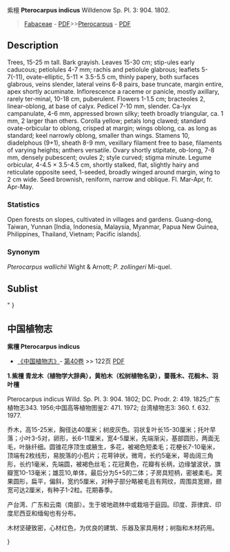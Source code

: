 紫檀 **Pterocarpus indicus** Willdenow Sp. Pl. 3: 904. 1802.

> [Fabaceae](http://www.iplant.cn/info/Fabaceae?t=foc) - [PDF](http://www.iplant.cn/foc/pdf/Fabaceae.pdf)>>[Pterocarpus](http://www.iplant.cn/info/Pterocarpus?t=foc) - [PDF](http://www.iplant.cn/foc/pdf/Pterocarpus.pdf)

## Description

Trees, 15-25 m tall. Bark grayish. Leaves 15-30 cm; stip-ules early caducous; petiolules 4-7 mm; rachis and petiolule glabrous; leaflets 5-7(-11), ovate-elliptic, 5-11 × 3.5-5.5 cm, thinly papery, both surfaces glabrous, veins slender, lateral veins 6-8 pairs, base truncate, margin entire, apex shortly acuminate. Inflorescence a raceme or panicle, mostly axillary, rarely ter-minal, 10-18 cm, puberulent. Flowers 1-1.5 cm; bracteoles 2, linear-oblong, at base of calyx. Pedicel 7-10 mm, slender. Ca-lyx campanulate, 4-6 mm, appressed brown silky; teeth broadly triangular, ca. 1 mm, 2 larger than others. Corolla yellow; petals long clawed; standard ovate-orbicular to oblong, crisped at margin; wings oblong, ca. as long as standard; keel narrowly oblong, smaller than wings. Stamens 10, diadelphous (9+1), sheath 8-9 mm, vexillary filament free to base, filaments of varying heights; anthers versatile. Ovary shortly stipitate, ob-long, 7-8 mm, densely pubescent; ovules 2; style curved; stigma minute. Legume orbicular, 4-4.5 × 3.5-4.5 cm, shortly stalked, flat, slightly hairy and reticulate opposite seed, 1-seeded, broadly winged around margin, wing to 2 cm wide. Seed brownish, reniform, narrow and oblique. Fl. Mar-Apr, fr. Apr-May.

### Statistics
Open forests on slopes, cultivated in villages and gardens. Guang-dong, Taiwan, Yunnan [India, Indonesia, Malaysia, Myanmar, Papua New Guinea, Philippines, Thailand, Vietnam; Pacific islands].

### Synonym
*Pterocarpus wallichii* Wight & Arnott; *P. zollingeri* Mi-quel.

## Sublist
"
}
## 中国植物志

**紫檀 Pterocarpus indicus**

* [《中国植物志》](http://www.iplant.cn/frps)- [第40卷](http://www.iplant.cn/frps/vol/40) >> 122页 [PDF](http://www.iplant.cn/frps/pdf/40/122.PDF)

**1.紫檀 青龙木（植物学大辞典），黄柏木（松树植物名录），蔷薇木、花榈木、羽叶檀**

Pterocarpus indicus Willd. Sp. Pl. 3: 904. 1802; DC. Prodr. 2: 419. 1825;广东植物志343. 1956;中国高等植物图鉴2: 471. 1972; 台湾植物志3: 360. f. 632. 1977.

乔木，高15-25米，胸径达40厘米；树皮灰色。羽状复叶长15-30厘米；托叶早落；小叶3-5对，卵形，长6-11厘米，宽4-5厘米，先端渐尖，基部圆形，两面无毛，叶脉纤细。圆锥花序顶生或腋生，多花，被褐色短柔毛；花梗长7-10毫米，顶端有2枚线形，易脱落的小苞片；花萼钟状，微弯，长约5毫米，萼齿阔三角形，长约1毫米，先端圆，被褐色丝毛；花冠黄色，花瓣有长柄，边缘皱波状，旗瓣宽10-13毫米；雄蕊10,单体，最后分为5+5的二体；子房具短柄，密被柔毛。荚果圆形，扁平，偏斜，宽约5厘米，对种子部分略被毛且有网纹，周围具宽翅，翅宽可达2厘米，有种子1-2粒。花期春季。

产台湾、广东和云南（南部）。生于坡地疏林中或栽培于庭园。印度、菲律宾、印度尼西亚和缅甸也有分布。

木材坚硬致密，心材红色，为优良的建筑、乐器及家具用材；树脂和木材药用。

}